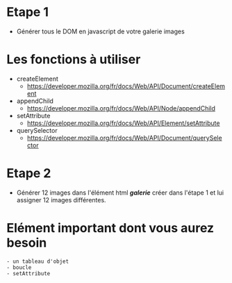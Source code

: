 # Etape 1

- Générer tous le DOM en javascript de votre galerie images

# Les fonctions à utiliser

- createElement
    - https://developer.mozilla.org/fr/docs/Web/API/Document/createElement
- appendChild
    - https://developer.mozilla.org/fr/docs/Web/API/Node/appendChild
- setAttribute
    - https://developer.mozilla.org/fr/docs/Web/API/Element/setAttribute
- querySelector
    - https://developer.mozilla.org/fr/docs/Web/API/Document/querySelector

# Etape 2
 - Générer 12 images dans l'élément html ***galerie*** créer dans l'étape 1 et lui assigner 12 images différentes.


# Elément important dont vous aurez besoin
    - un tableau d'objet
    - boucle
    - setAttribute
